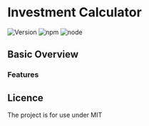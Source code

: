 
# Investment Calculator

![Version](https://img.shields.io/badge/Version-1.0.0-blue)
![npm](https://img.shields.io/badge/node-18.12.1-yellow)
![node](https://img.shields.io/badge/npm-8.19.2-green)

## Basic Overview

### Features

## Licence

The project is for use under MIT
